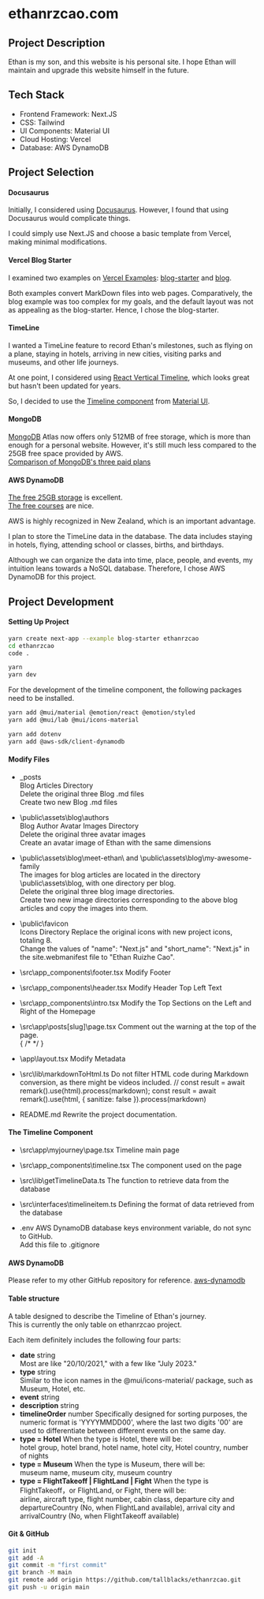 # ethanrzcao.com

## Project Description
Ethan is my son, and this website is his personal site. I hope Ethan will maintain and upgrade this website himself in the future.

## Tech Stack
- Frontend Framework: Next.JS
- CSS: Tailwind
- UI Components: Material UI
- Cloud Hosting: Vercel
- Database: AWS DynamoDB

## Project Selection

#### Docusaurus
Initially, I considered using [Docusaurus](https://docusaurus.io/). However, I found that using Docusaurus would complicate things.

I could simply use Next.JS and choose a basic template from Vercel, making minimal modifications.

#### Vercel Blog Starter
I examined two examples on [Vercel Examples](https://github.com/vercel/next.js/tree/canary/examples/): [blog-starter](https://github.com/vercel/next.js/tree/canary/examples/blog-starter) and [blog](https://github.com/vercel/next.js/tree/canary/examples/blog).

Both examples convert MarkDown files into web pages. Comparatively, the blog example was too complex for my goals, and the default layout was not as appealing as the blog-starter. Hence, I chose the blog-starter.

#### TimeLine
I wanted a TimeLine feature to record Ethan's milestones, such as flying on a plane, staying in hotels, arriving in new cities, visiting parks and museums, and other life journeys.

At one point, I considered using [React Vertical Timeline](https://stephane-monnot.github.io/react-vertical-timeline/), which looks great but hasn't been updated for years.

So, I decided to use the [Timeline component](https://mui.com/material-ui/react-timeline/) from [Material UI](https://mui.com/material-ui/).

#### MongoDB
[MongoDB](https://www.mongodb.com/) Atlas now offers only 512MB of free storage, which is more than enough for a personal website. However, it's still much less compared to the 25GB free space provided by AWS.  
[Comparison of MongoDB's three paid plans](https://www.mongodb.com/pricing)

#### AWS DynamoDB
[The free 25GB storage](https://aws.amazon.com/free/?all-free-tier.sort-by=item.additionalFields.SortRank&all-free-tier.sort-order=asc&awsf.Free%20Tier%20Types=*all&awsf.Free%20Tier%20Categories=categories%23databases) is excellent.  
[The free courses](https://aws.amazon.com/dynamodb/getting-started/?pg=dynamodbt&sec=hs) are nice.  

AWS is highly recognized in New Zealand, which is an important advantage.

I plan to store the TimeLine data in the database. The data includes staying in hotels, flying, attending school or classes, births, and birthdays.  

Although we can organize the data into time, place, people, and events, my intuition leans towards a NoSQL database.
Therefore, I chose AWS DynamoDB for this project.

## Project Development

#### Setting Up Project
```bash
yarn create next-app --example blog-starter ethanrzcao
cd ethanrzcao
code .

yarn
yarn dev
```

For the development of the timeline component, the following packages need to be installed.
```bash
yarn add @mui/material @emotion/react @emotion/styled
yarn add @mui/lab @mui/icons-material

yarn add dotenv
yarn add @aws-sdk/client-dynamodb
```

#### Modify Files
- \_posts\
Blog Articles Directory  
Delete the original three Blog .md files  
Create two new Blog .md files

- \public\assets\blog\authors\
Blog Author Avatar Images Directory  
Delete the original three avatar images  
Create an avatar image of Ethan with the same dimensions

- \public\assets\blog\meet-ethan\ and \public\assets\blog\my-awesome-family\
The images for blog articles are located in the directory \public\assets\blog, with one directory per blog.  
Delete the original three blog image directories.  
Create two new image directories corresponding to the above blog articles and copy the images into them.

- \public\favicon\
Icons Directory 
Replace the original icons with new project icons, totaling 8.  
Change the values of "name": "Next.js" and "short_name": "Next.js" in the site.webmanifest file to "Ethan Ruizhe Cao".

- \src\app\_components\footer.tsx
Modify Footer

- \src\app\_components\header.tsx
Modify Header Top Left Text

- \src\app\_components\intro.tsx
Modify the Top Sections on the Left and Right of the Homepage

- \src\app\posts\[slug]\page.tsx
Comment out the warning at the top of the page.  
{ /* <Alert preview={post.preview} /> */ }

- \app\layout.tsx
Modify Metadata

- \src\lib\markdownToHtml.ts
Do not filter HTML code during Markdown conversion, as there might be videos included.
// const result = await remark().use(html).process(markdown);
const result = await remark().use(html, { sanitize: false }).process(markdown)

- README.md
Rewrite the project documentation.

#### The Timeline Component
- \src\app\myjourney\page.tsx
Timeline main page

- \src\app\_components\timeline.tsx
The <EthanTimeline /> component used on the page

- \src\lib\getTimelineData.ts
The function to retrieve data from the database

- \src\interfaces\timelineitem.ts
Defining the format of data retrieved from the database

- \.env
AWS DynamoDB database keys environment variable, do not sync to GitHub.  
Add this file to .gitignore

#### AWS DynamoDB
Please refer to my other GitHub repository for reference. [aws-dynamodb](https://github.com/tallblacks/aws-dynamodb)

#### Table structure
A table designed to describe the Timeline of Ethan's journey.  
This is currently the only table on ethanrzcao project.

Each item definitely includes the following four parts:  
- **date**
string  
Most are like "20/10/2021," with a few like "July 2023."
- **type**
string  
Similar to the icon names in the @mui/icons-material/ package, such as Museum, Hotel, etc.
- **event**
string  
- **description**
string  
- **timelineOrder**
number
Specifically designed for sorting purposes, the numeric format is 'YYYYMMDD00', where the last two digits '00' are used to differentiate between different events on the same day.
- **type = Hotel**
When the type is Hotel, there will be:  
hotel group, hotel brand, hotel name, hotel city, Hotel country, number of nights
- **type = Museum**
When the type is Museum, there will be:  
museum name, museum city, museum country
- **type = FlightTakeoff | FlightLand | Fight**
When the type is FlightTakeoff，or FlightLand, or Fight, there will be:  
airline, aircraft type, flight number, cabin class, departure city and departureCountry (No, when FlightLand available), arrival city and arrivalCountry (No, when FlightTakeoff available)

#### Git & GitHub
```bash
git init
git add -A
git commit -m "first commit"
git branch -M main
git remote add origin https://github.com/tallblacks/ethanrzcao.git
git push -u origin main
```